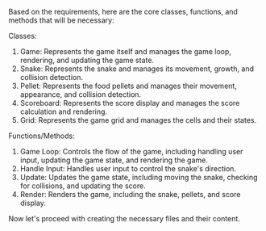 Based on the requirements, here are the core classes, functions, and methods that will be necessary:

Classes:
1. Game: Represents the game itself and manages the game loop, rendering, and updating the game state.
2. Snake: Represents the snake and manages its movement, growth, and collision detection.
3. Pellet: Represents the food pellets and manages their movement, appearance, and collision detection.
4. Scoreboard: Represents the score display and manages the score calculation and rendering.
5. Grid: Represents the game grid and manages the cells and their states.

Functions/Methods:
1. Game Loop: Controls the flow of the game, including handling user input, updating the game state, and rendering the game.
2. Handle Input: Handles user input to control the snake's direction.
3. Update: Updates the game state, including moving the snake, checking for collisions, and updating the score.
4. Render: Renders the game, including the snake, pellets, and score display.

Now let's proceed with creating the necessary files and their content.